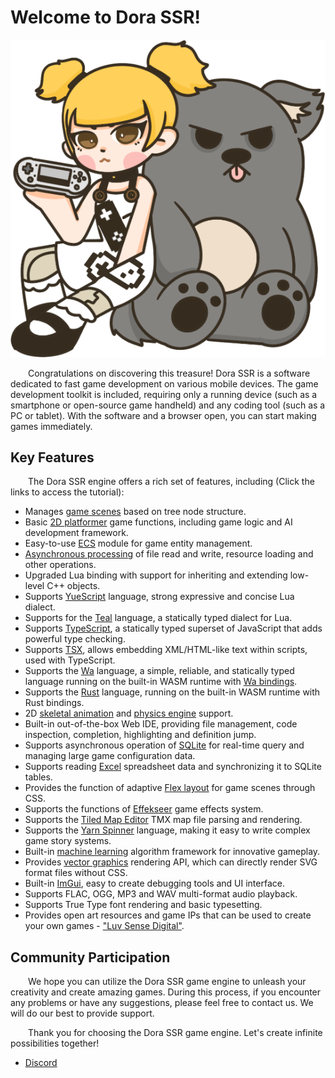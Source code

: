 # Welcome to Dora SSR!

![logo:250](../image/dora-toto.png)

&emsp;&emsp;Congratulations on discovering this treasure! Dora SSR is a software dedicated to fast game development on various mobile devices. The game development toolkit is included, requiring only a running device (such as a smartphone or open-source game handheld) and any coding tool (such as a PC or tablet). With the software and a browser open, you can start making games immediately.

## Key Features

&emsp;&emsp;The Dora SSR engine offers a rich set of features, including (Click the links to access the tutorial):

- Manages [game scenes](https://dora-ssr.net/docs/tutorial/setup-scene) based on tree node structure.
- Basic [2D platformer](https://dora-ssr.net/docs/example/Platformer%20Tutorial/start) game functions, including game logic and AI development framework.
- Easy-to-use [ECS](https://dora-ssr.net/docs/tutorial/using-ecs) module for game entity management.
- [Asynchronous processing](https://dora-ssr.net/docs/tutorial/using-update#example-executing-a-global-coroutine-task) of file read and write, resource loading and other operations.
- Upgraded Lua binding with support for inheriting and extending low-level C++ objects.
- Supports [YueScript](https://dora-ssr.net/docs/tutorial/Language%20Tutorial/yuescript-15min) language, strong expressive and concise Lua dialect.
- Supports for the [Teal](https://dora-ssr.net/docs/tutorial/Language%20Tutorial/teal-tutorial) language, a statically typed dialect for Lua.
- Supports [TypeScript](https://dora-ssr.net/docs/tutorial/Language%20Tutorial/Using%20TypeScript%20in%20Dora/try-tstl), a statically typed superset of JavaScript that adds powerful type checking.
- Supports [TSX](https://dora-ssr.net/docs/tutorial/Language%20Tutorial/using-tsx), allows embedding XML/HTML-like text within scripts, used with TypeScript.
- Supports the [Wa](https://wa-lang.org) language, a simple, reliable, and statically typed language running on the built-in WASM runtime with [Wa bindings](https://github.com/IppClub/Dora-SSR/tree/main/Tools/dora-wa).
- Supports the [Rust](https://dora-ssr.net/blog/2024/4/15/rusty-game-dev) language, running on the built-in WASM runtime with Rust bindings.
- 2D [skeletal animation](https://dora-ssr.net/docs/tutorial/Using%20Nodes/using-playable) and [physics engine](https://dora-ssr.net/docs/tutorial/Using%20Nodes/using-physics-1) support.
- Built-in out-of-the-box Web IDE, providing file management, code inspection, completion, highlighting and definition jump.
- Supports asynchronous operation of [SQLite](https://dora-ssr.net/docs/tutorial/Managing%20Game%20Data/using-database) for real-time query and managing large game configuration data.
- Supports reading [Excel](https://dora-ssr.net/docs/tutorial/Managing%20Game%20Data/using-excel) spreadsheet data and synchronizing it to SQLite tables.
- Provides the function of adaptive [Flex layout](https://dora-ssr.net/docs/tutorial/adapting-to-screen#32-using-css-flex-layout) for game scenes through CSS.
- Supports the functions of [Effekseer](https://dora-ssr.net/docs/tutorial/Using%20Nodes/using-effect) game effects system.
- Supports the [Tiled Map Editor](https://dora-ssr.net/docs/tutorial/Using%20Nodes/using-tilemap) TMX map file parsing and rendering.
- Supports the [Yarn Spinner](https://dora-ssr.net/docs/tutorial/Writing%20Game%20Dialogue/introduction-to-yarn) language, making it easy to write complex game story systems.
- Built-in [machine learning](https://dora-ssr.net/docs/tutorial/Using%20Machine%20Learning/using-decision-tree) algorithm framework for innovative gameplay.
- Provides [vector graphics](https://dora-ssr.net/docs/tutorial/Using%20Nodes/using-vg-node) rendering API, which can directly render SVG format files without CSS.
- Built-in [ImGui](https://dora-ssr.net/docs/tutorial/using-imgui), easy to create debugging tools and UI interface.
- Supports FLAC, OGG, MP3 and WAV multi-format audio playback.
- Supports True Type font rendering and basic typesetting.
- Provides open art resources and game IPs that can be used to create your own games - ["Luv Sense Digital"](https://luv-sense-digital.readthedocs.io).

## Community Participation

&emsp;&emsp;We hope you can utilize the Dora SSR game engine to unleash your creativity and create amazing games. During this process, if you encounter any problems or have any suggestions, please feel free to contact us. We will do our best to provide support.

&emsp;&emsp;Thank you for choosing the Dora SSR game engine. Let's create infinite possibilities together!

* [Discord](https://discord.gg/ZfNBSKXnf9)
